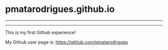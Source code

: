 # pmatarodrigues.github.io
-----------------------------
-----------------------------

This is my first Github experience!

My Github user page is:
https://github.com/pmatarodrigues
